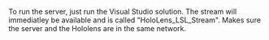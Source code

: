 To run the server, just run the Visual Studio solution. The stream will immediatley be available and is called "HoloLens_LSL_Stream". Makes sure the server and the Hololens are in the same network.
